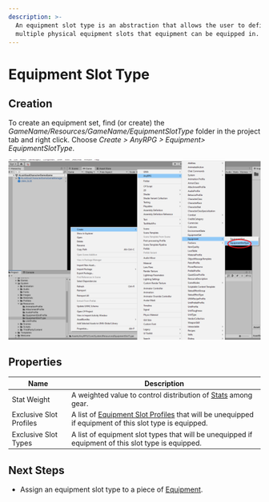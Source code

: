 ```yaml
---
description: >-
  An equipment slot type is an abstraction that allows the user to define
  multiple physical equipment slots that equipment can be equipped in.
---
```


# Equipment Slot Type

## Creation

To create an equipment set, find (or create) the _GameName/Resources/GameName/EquipmentSlotType_ folder in the project tab and right click.  Choose _Create > AnyRPG > Equipment> EquipmentSlotType_.

![](<../.gitbook/assets/image (105).png>)



## Properties

| Name                    | Description                                                                                                                        |
| ----------------------- | ---------------------------------------------------------------------------------------------------------------------------------- |
| Stat Weight             | A weighted value to control distribution of [Stats](character-stat.md) among gear.                                                 |
| Exclusive Slot Profiles | A list of [Equipment Slot Profiles](equipment-slot-profile.md) that will be unequipped if equipment of this slot type is equipped. |
| Exclusive Slot Types    | A list of equipment slot types that will be unequipped if equipment of this slot type is equipped.                                 |

## Next Steps

* Assign an equipment slot type to a piece of [Equipment](items/equipment.md).
